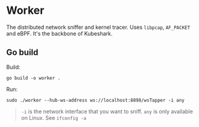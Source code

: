 # Worker

The distributed network sniffer and kernel tracer. Uses `libpcap`, `AF_PACKET` and eBPF. It's the backbone of Kubeshark.

## Go build

Build:

```shell
go build -o worker .
```

Run:

```shell
sudo ./worker --hub-ws-address ws://localhost:8898/wsTapper -i any
```

> `-i` is the network interface that you want to sniff. `any` is only available on Linux. See `ifconfig -a`
